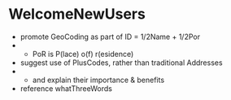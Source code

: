 # WelcomeNewUsers
* promote GeoCoding as part of ID = 1/2Name + 1/2Por
* * PoR is P(lace) o(f) r(esidence)
* suggest use of PlusCodes, rather than traditional Addresses
* * and explain their importance & benefits
* reference whatThreeWords
